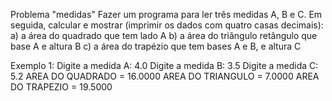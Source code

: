 Problema "medidas" 
Fazer um programa para ler três medidas A, B e C. Em seguida, calcular e mostrar (imprimir os dados 
com quatro casas decimais): 
a) a área do quadrado que tem lado A 
b) a área do triângulo retângulo que base A e altura B 
c) a área do trapézio que tem bases A e B, e altura C 

Exemplo 1: 
Digite a medida A: 4.0
Digite a medida B: 3.5
Digite a medida C: 5.2
AREA DO QUADRADO = 16.0000 
AREA DO TRIANGULO = 7.0000 
AREA DO TRAPEZIO = 19.5000 